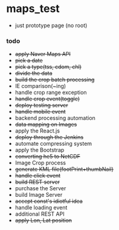 # maps_test

* just prototype page (no root)

### todo
* ~~apply Naver Maps API~~
* ~~pick a date~~
* ~~pick a type(tss, cdom, chl)~~
* ~~divide the data~~
* ~~build the crop batch processing~~
* IE comparison(~ing)
* handle crop range exception
* ~~handle crop event(toggle)~~
* ~~deploy testing server~~
* ~~handle mobile event~~
* backend processing automation
* ~~data mapping on Images~~
* apply the React.js
* ~~deploy through the Jenkins~~
* automate compressing system
* apply the Bootstrap
* ~~converting he5 to NetCDF~~
* Image Crop process
* ~~generate KML file(footPrint+thumbNail)~~
* ~~handle click event~~
* ~~build REST server~~
* purchase the Server
* build Image Server
* ~~accept const's idiotful idea~~
* handle loading event
* additional REST API
* ~~apply Lon, Lat position~~
